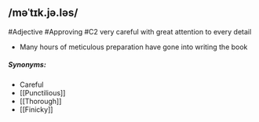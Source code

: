 ## /məˈtɪk.jə.ləs/
#Adjective #Approving
#C2
very careful with great attention to every detail

- Many hours of meticulous preparation have gone into writing the book


##### Synonyms:
- Careful
- [[Punctilious]]
- [[Thorough]]
- [[Finicky]]
